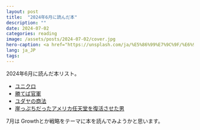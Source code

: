 ```yaml
---
layout: post
title:  "2024年6月に読んだ本"
description: ""
date: 2024-07-02
categories: reading
image: /assets/posts/2024-07-02/cover.jpg
hero-caption: <a href="https://unsplash.com/ja/%E5%86%99%E7%9C%9F/%E6%96%87%E7%AB%A0-k06emqjiB7M?utm_content=creditCopyText&utm_medium=referral&utm_source=unsplash">Unsplash</a>の<a href="https://unsplash.com/ja/@glencarrie?utm_content=creditCopyText&utm_medium=referral&utm_source=unsplash">Glen Carrie</a>が撮影した写真
lang: ja_JP
tags:
---
```


2024年6月に読んだ本リスト。

- [ユニクロ](https://masamichiueta.github.io/reading/2024/06/03/uniqlo.html)
- [勝てば官軍](https://masamichiueta.github.io/reading/2024/06/10/fujitaden.html)
- [ユダヤの商法](https://masamichiueta.github.io/reading/2024/06/10/fujitaden.html)
- [崖っぷちだったアメリカ任天堂を復活させた男](https://masamichiueta.github.io/reading/2024/06/23/disrupting-the-game.html)

7月は Growthとか戦略をテーマに本を読んでみようかと思います。